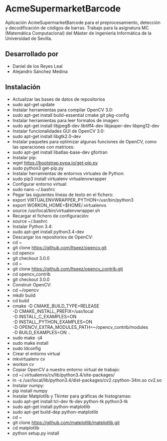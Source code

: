 # AcmeSupermarketBarcode
Aplicación AcmeSupermarketBarcode para el preprocesamiento, detección y decodificación de códigos de barras. Trabajo para la asignatura MC (Matemática Computacional) del Máster de Ingeniería Informática de la Universidad de Sevilla.

## Desarrollado por 
* Daniel de los Reyes Leal
* Alejandro Sánchez Medina

## Instalación
* Actualizar las bases de datos de repositorios
 * sudo apt-get update
* Instalar herramientas para compilar OpenCV 3.0:
 * sudo apt-get install build-essential cmake git pkg-config
* Instalar herramientas para leer formatos de imagen:
 * sudo apt-get install libjpeg8-dev libtiff4-dev libjasper-dev libpng12-dev
* Instalar funcionalidades GUI de OpenCV 3.0:
 * sudo apt-get install libgtk2.0-dev
* Instalar paquetes para optimizar algunas funciones de OpenCV, como las operaciones con matrices:
 * sudo apt-get install libatlas-base-dev gfortran
* Instalar pip:
 * wget https://bootstrap.pypa.io/get-pip.py
 * sudo python3 get-pip.py
* Instalar herramientas de entornos virtuales de Python:
 * sudo pip3 install virtualenv virtualenvwrapper
* Configurar entorno virtual:
 * sudo nano ~/.bashrc
* Pegar las siguientes líneas de texto en el fichero:
 * export VIRTUALENVWRAPPER_PYTHON=/usr/bin/python3
 * export WORKON_HOME=$HOME/.virtualenvs
 * source /usr/local/bin/virtualenvwrapper.sh
* Recargar el fichero de configuración:
 * source ~/.bashrc
* Instalar Python 3.4:
 * sudo apt-get install python3.4-dev
* Descargar los repositorios de OpenCV:
 * cd ~
 * git clone https://github.com/Itseez/opencv.git
 * cd opencv
 * git checkout 3.0.0
 * cd ~
 * git clone https://github.com/Itseez/opencv_contrib.git
 * cd opencv_contrib
 * git checkout 3.0.0
* Construir OpenCV:
 * cd ~/opencv
 * mkdir build
 * cd build
 * cmake -D CMAKE_BUILD_TYPE=RELEASE \
	-D CMAKE_INSTALL_PREFIX=/usr/local \
	-D INSTALL_C_EXAMPLES=ON \
	-D INSTALL_PYTHON_EXAMPLES=ON \
	-D OPENCV_EXTRA_MODULES_PATH=~/opencv_contrib/modules \
	-D BUILD_EXAMPLES=ON ..
 * sudo make -j4
 * sudo make install
 * sudo ldconfig
* Crear el entorno virtual
 * mkvirtualenv cv
 * workon cv
* Copiar OpenCV a nuestro entorno virtual de trabajo:
 * cd ~/.virtualenvs/cv/lib/python3.4/site-packages/
 * ln -s /usr/local/lib/python3.4/dist-packages/cv2.cpython-34m.so cv2.so
* Instalar numpy:
 * pip install numpy
* Instalar Matplotlib y Tkinter para gráficas de histogramas:
 * sudo apt-get install tcl-dev tk-dev python-tk python3-tk
 * sudo apt-get install python-matplotlib
 * sudo apt-get build-dep python-matplotlib
 * cd ~
 * git clone https://github.com/matplotlib/matplotlib.git
 * cd matplotlib
 * python setup.py install